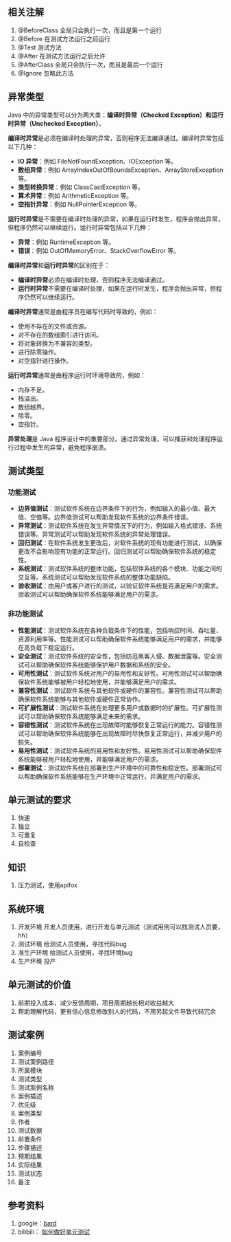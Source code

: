 ## 相关注解
1. @BeforeClass 全局只会执行一次，而且是第一个运行
2. @Before 在测试方法运行之前运行
3. @Test 测试方法
4. @After 在测试方法运行之后允许
5. @AfterClass 全局只会执行一次，而且是最后一个运行
6. @Ignore 忽略此方法

## 异常类型
Java 中的异常类型可以分为两大类：**编译时异常（Checked Exception）**和**运行时异常（Unchecked Exception）**。

**编译时异常**是必须在编译时处理的异常，否则程序无法编译通过。编译时异常包括以下几种：

* **IO 异常**：例如 FileNotFoundException、IOException 等。
* **数组异常**：例如 ArrayIndexOutOfBoundsException、ArrayStoreException 等。
* **类型转换异常**：例如 ClassCastException 等。
* **算术异常**：例如 ArithmeticException 等。
* **空指针异常**：例如 NullPointerException 等。

**运行时异常**是不需要在编译时处理的异常，如果在运行时发生，程序会抛出异常，但程序仍然可以继续运行。运行时异常包括以下几种：

* **异常**：例如 RuntimeException 等。
* **错误**：例如 OutOfMemoryError、StackOverflowError 等。

**编译时异常**和**运行时异常**的区别在于：

* **编译时异常**必须在编译时处理，否则程序无法编译通过。
* **运行时异常**不需要在编译时处理，如果在运行时发生，程序会抛出异常，但程序仍然可以继续运行。

**编译时异常**通常是由程序员在编写代码时导致的，例如：

* 使用不存在的文件或资源。
* 对不存在的数组索引进行访问。
* 将对象转换为不兼容的类型。
* 进行除零操作。
* 对空指针进行操作。

**运行时异常**通常是由程序运行时环境导致的，例如：

* 内存不足。
* 栈溢出。
* 数组越界。
* 除零。
* 空指针。

**异常处理**是 Java 程序设计中的重要部分。通过异常处理，可以捕获和处理程序运行过程中发生的异常，避免程序崩溃。

## 测试类型
### 功能测试
- **边界值测试**：测试软件系统在边界条件下的行为，例如输入的最小值、最大值、空值等。边界值测试可以帮助发现软件系统的边界条件错误。
- **异常测试**：测试软件系统在发生异常情况下的行为，例如输入格式错误、系统错误等。异常测试可以帮助发现软件系统的异常处理错误。
- **回归测试**：在软件系统发生更改后，对软件系统的现有功能进行测试，以确保更改不会影响现有功能的正常运行。回归测试可以帮助确保软件系统的稳定性。
- **系统测试**：测试软件系统的整体功能，包括软件系统的各个模块、功能之间的交互等。系统测试可以帮助发现软件系统的整体功能缺陷。
- **验收测试**：由用户或客户进行的测试，以验证软件系统是否满足用户的需求。验收测试可以帮助确保软件系统能够满足用户的需求。
### 非功能测试
- **性能测试**：测试软件系统在各种负载条件下的性能，包括响应时间、吞吐量、资源利用率等。性能测试可以帮助确保软件系统能够满足用户的需求，并能够在高负载下稳定运行。
- **安全测试**：测试软件系统的安全性，包括防范黑客入侵、数据泄露等。安全测试可以帮助确保软件系统能够保护用户数据和系统的安全。
- **可用性测试**：测试软件系统对用户的易用性和友好性。可用性测试可以帮助确保软件系统能够被用户轻松地使用，并能够满足用户的需求。
- **兼容性测试**：测试软件系统与其他软件或硬件的兼容性。兼容性测试可以帮助确保软件系统能够与其他软件或硬件正常协作。
- **可扩展性测试**：测试软件系统在处理更多用户或数据时的扩展性。可扩展性测试可以帮助确保软件系统能够满足未来的需求。
- **容错性测试**：测试软件系统在出现故障时能够恢复正常运行的能力。容错性测试可以帮助确保软件系统能够在出现故障时尽快恢复正常运行，并减少用户的损失。
- **易用性测试**：测试软件系统的易用性和友好性。易用性测试可以帮助确保软件系统能够被用户轻松地使用，并能够满足用户的需求。
- **部署测试**：测试软件系统在部署到生产环境中的可靠性和稳定性。部署测试可以帮助确保软件系统能够在生产环境中正常运行，并满足用户的需求。

## 单元测试的要求
1. 快速
2. 独立
3. 可重复
4. 自检查

## 知识
1. 压力测试，使用apifox

## 系统环境
1. 开发环境 开发人员使用，进行开发与单元测试（测试用例可以找测试人员要，hh）
2. 测试环境 给测试人员使用，寻找代码bug
3. 准生产环境 给测试人员使用，寻找环境bug
4. 生产环境 投产

## 单元测试的价值
1. 前期投入成本，减少反馈周期，项目周期越长相对收益越大
2. 帮助理解代码，更有信心信息修改别人的代码，不用另起文件导致代码冗余

## 测试案例
1. 案例编号
2. 测试案例路径
3. 所属模块
4. 测试类型
5. 测试案例名称
6. 案例描述
7. 优先级	
8. 案例类型	
9. 作者	
10. 测试数据	
11. 前置条件	
12. 步骤描述	
13. 预期结果	
14. 实际结果	
15. 测试状态	
16. 备注

## 参考资料
1. google：[bard](https://bard.google.com/)
2. bilibili： [如何做好单元测试](https://www.bilibili.com/video/BV1S24y177g6)